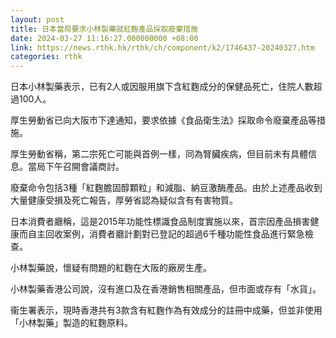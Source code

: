 ```yaml
---
layout: post
title: 日本當局要求小林製藥就紅麴產品採取廢棄措施
date: 2024-03-27 11:16:27.000000000 +08:00
link: https://news.rthk.hk/rthk/ch/component/k2/1746437-20240327.htm
categories: rthk
---
```


日本小林製藥表示，已有2人或因服用旗下含紅麴成分的保健品死亡，住院人數超過100人。

厚生勞動省已向大阪市下達通知，要求依據《食品衛生法》採取命令廢棄產品等措施。

厚生勞動省稱，第二宗死亡可能與首例一樣，同為腎臟疾病，但目前未有具體信息。當局下午召開會議商討。

廢棄命令包括3種「紅麴膽固醇顆粒」和減脂、納豆激酶產品。由於上述產品收到大量健康受損及死亡報告，厚勞省認為疑似含有有害物質。

日本消費者廳稱，這是2015年功能性標識食品制度實施以來，首宗因產品損害健康而自主回收案例，消費者廳計劃對已登記的超過6千種功能性食品進行緊急檢查。

小林製藥說，懷疑有問題的紅麴在大阪的廠房生產。

小林製藥香港公司說，沒有進口及在香港銷售相關產品，但市面或存有「水貨」。

衞生署表示，現時香港共有3款含有紅麴作為有效成分的註冊中成藥，但並非使用「小林製藥」製造的紅麴原料。
